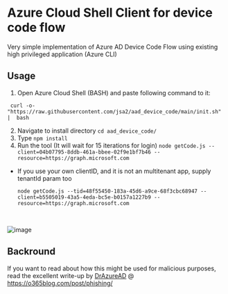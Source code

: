 # Azure Cloud Shell Client for device code flow

Very simple implementation of Azure AD Device Code Flow using existing high privileged application (Azure CLI)


## Usage

1. Open Azure Cloud Shell (BASH) and paste following command to it:

`` curl -o- "https://raw.githubusercontent.com/jsa2/aad_device_code/main/init.sh" |  bash`` 

2. Navigate to install directory ``cd aad_device_code/``
3. Type ``npm install `` 
4. Run the tool (It will wait for 15 iterations for login)
`` node getCode.js --client=04b07795-8ddb-461a-bbee-02f9e1bf7b46 --resource=https://graph.microsoft.com `` 

- If you use your own clientID, and it is not an multitenant app, supply tenantId param too

    `` node getCode.js --tid=48f55450-183a-45d6-a9ce-68f3cbc68947 --client=b5505019-43a5-4eda-bc5e-b0157a1227b9 --resource=https://graph.microsoft.com `` 

<br>

![image](https://user-images.githubusercontent.com/58001986/164604283-57cb6bb8-6a57-4890-b964-5170777cb070.png)

## Backround
If you want to read about how this might be used for malicious purposes, read the excellent write-up by [DrAzureAD](https://twitter.com/DrAzureAD) 
@ https://o365blog.com/post/phishing/